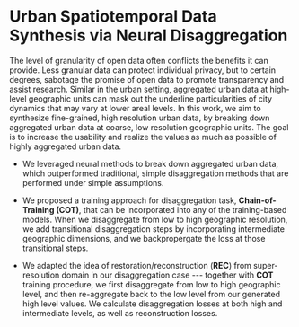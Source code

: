 # Urban Spatiotemporal Data Synthesis via Neural Disaggregation

The level of granularity of open data often conflicts the benefits it can provide. Less granular data can protect individual privacy, but to certain degrees, sabotage the promise of open data to promote transparency and assist research. Similar in the urban setting, aggregated urban data at high-level geographic units can mask out the underline particularities of city dynamics that may vary at lower areal levels. In this work, we aim to synthesize fine-grained, high resolution urban data, by breaking down aggregated urban data at coarse, low resolution geographic units. The goal is to increase the usability and realize the values as much as possible of highly aggregated urban data. 

- We leveraged neural methods to break down aggregated urban data, which outperformed traditional, simple disaggregation methods that are performed under simple assumptions. 

- We proposed a training approach for disaggregation task, **Chain-of-Training (COT)**, that can be incorporated into any of the training-based models. When we disaggregate from low to high geographic resolution, we add transitional disaggregation steps by incorporating intermediate geographic dimensions, and we backpropergate the loss at those transitional steps.

- We adapted the idea of restoration/reconstruction (**REC**) from super-resolution domain in our disaggregation case --- together with **COT** training procedure, we first disaggregate from low to high geographic level, and then re-aggregate back to the low level from our generated high level values. We calculate disaggregation losses at both high and intermediate levels, as well as reconstruction losses.
